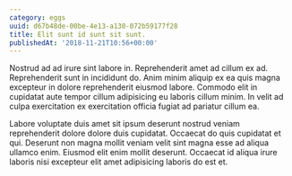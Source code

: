 ```yaml
---
category: eggs
uuid: d67b48de-00be-4e13-a130-072b59177f28
title: Elit sunt id sunt sit sunt.
publishedAt: '2018-11-21T10:56+00:00'
---
```


Nostrud ad ad irure sint labore in. Reprehenderit amet ad cillum ex ad. Reprehenderit sunt in incididunt do. Anim minim aliquip ex ea quis magna excepteur in dolore reprehenderit eiusmod labore. Commodo elit in cupidatat aute tempor cillum adipisicing eu laboris cillum minim. In velit ad culpa exercitation ex exercitation officia fugiat ad pariatur cillum ea.

Labore voluptate duis amet sit ipsum deserunt nostrud veniam reprehenderit dolore dolore duis cupidatat. Occaecat do quis cupidatat et qui. Deserunt non magna mollit veniam velit sint magna esse ad aliqua ullamco enim. Eiusmod elit enim mollit deserunt. Occaecat id aliqua irure laboris nisi excepteur elit amet adipisicing laboris do est et.
